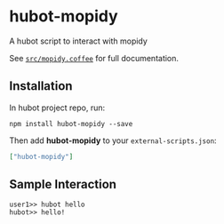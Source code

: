 # hubot-mopidy

A hubot script to interact with mopidy

See [`src/mopidy.coffee`](src/mopidy.coffee) for full documentation.

## Installation

In hubot project repo, run:

`npm install hubot-mopidy --save`

Then add **hubot-mopidy** to your `external-scripts.json`:

```json
["hubot-mopidy"]
```

## Sample Interaction

```
user1>> hubot hello
hubot>> hello!
```
